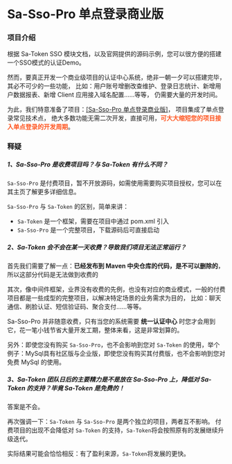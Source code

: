 # Sa-Sso-Pro 单点登录商业版

### 项目介绍

根据 Sa-Token SSO 模块文档，以及官网提供的源码示例，您可以很方便的搭建一个SSO模式的认证Demo。

<!-- 然而对于一些企业级项目，简单的demo示例，显然无法完成我们的项目需求，要真正开发一个商业级项目的认证中心系统，绝非一朝一夕可以搭建完毕， -->

然而，要真正开发一个商业级项目的认证中心系统，绝非一朝一夕可以搭建完毕，其必不可少的一些功能，
比如：用户账号增删改查维护、登录日志统计、新增用户数据报表、新增 Client 应用接入域名配置……等等，
仍需要大量的开发时间。

为此，我们特意准备了项目：[[Sa-Sso-Pro 单点登录商业版]](http://sa-pro.dev33.cn/index.html?hmsr=sa-token)，
项目集成了单点登录常见技术点， 绝大多数功能无需二次开发，直接可用，<b style="color: #FF5722;">可大大缩短您的项目接入单点登录的开发周期</b>。


### 释疑

##### 1、Sa-Sso-Pro 是收费项目吗？与 Sa-Token 有什么不同？

`Sa-Sso-Pro` 是付费项目，暂不开放源码，如需使用需要购买项目授权，您可以在其主页了解更多详细信息。

`Sa-Sso-Pro` 与 `Sa-Token` 的区别，简单来讲：
- `Sa-Token` 是一个框架，需要在项目中通过 pom.xml 引入
- `Sa-Sso-Pro` 是一个完整项目，下载源码后可直接启动 


##### 2、Sa-Token 会不会在某一天收费？导致我们项目无法正常运行？
首先我们需要了解一点：**已经发布到 Maven 中央仓库的代码，是不可以删除的**，所以这部分代码是无法做到收费的 

其次，像中间件框架，业界没有收费的先例，也没有对应的商业模式，一般的付费项目都是一些成型的完整项目，以解决特定场景的业务需求为目的，
比如：聊天通信、刷脸认证、短信验证码、聚合支付……等等。

Sa-Sso-Pro 并非随意收费，只有当您的系统需要 **统一认证中心** 时您才会用到它，花一笔小钱节省大量开发工期，整体来看，这是非常划算的。

另外：即使您没有购买 `Sa-Sso-Pro`，也不会影响到您对 `Sa-Token` 的使用，举个例子：MySql具有社区版与企业版，即使您没有购买其付费版，也不会影响到您对免费 MySql 的使用。



##### 3、Sa-Token 团队日后的主要精力是不是放在 Sa-Sso-Pro 上，降低对 Sa-Token 的支持？毕竟 Sa-Token 是免费的！

答案是不会。

再次强调一下：`Sa-Token` 与 `Sa-Sso-Pro` 是两个独立的项目，两者互不影响。
付费项目的出现不会降低对 `Sa-Token` 的支持，`Sa-Token`将会按照原有的发展继续升级迭代。

实际结果可能会恰恰相反：有了盈利来源，`Sa-Token`将发展的更快。

<!-- 衷心感谢每一位粉丝的支持！ -->



